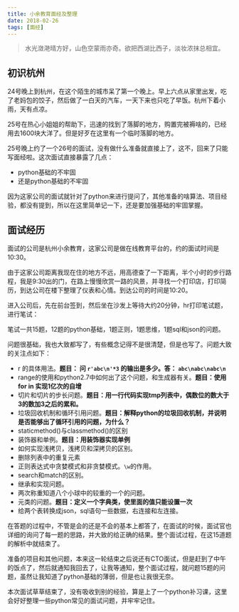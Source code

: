 ```yaml
---
title: 小余教育面经及整理
date: 2018-02-26
tags: [面经]
---
```


> 水光潋滟晴方好，山色空蒙雨亦奇。欲把西湖比西子，淡妆浓抹总相宜。

## 初识杭州

24号晚上到杭州，在这个陌生的城市呆了第一个晚上。早上六点从家里出发，吃了老妈包的饺子，然后做了一白天的汽车，一天下来也只吃了早饭。杭州下着小雨，天有点凉。

25号在热心小姐姐的帮助下，迅速的找到了落脚的地方，购置完被褥啥的，已经用去1600块大洋了。但是好歹在这里有一个临时落脚的地方。

25号晚上约了一个26号的面试，没有做什么准备就直接上了，这不，回来了只能写面经啦。这次面试直接暴露了几点：

- python基础的不牢固
- 还是python基础的不牢固

因为这家公司的面试就针对了python来进行提问了，其他准备的啥算法、项目经验，都没有提到，所以在这里简单记一下，还是要加强基础的牢固掌握。

<!--more-->

## 面试经历

面试的公司是杭州小余教育，这家公司是做在线教育平台的，约的面试时间是10:30。

由于这家公司距离我现在住的地方不远，用高德查了一下距离，半个小时的步行路程，我是9:30出的门，在路上慢慢欣赏一路的风景，并寻找一个打印店，打印简历，到达公司在楼下整理了仪表和心情。到达公司的时间是10:20。

进入公司后，先在前台签到，然后坐在沙发上等待大约20分钟，hr打印笔试题，进行笔试：

笔试一共15题，12题的python基础，1题正则，1题思维，1题sql和json的问题。

问题很基础，我也大致都写了，有些概念记得不是很清楚，但是也写了。问题大致的关注点如下：

- r 的具体用法。**题目： 问 `r'abc\n'*3` 的输出是多少。答： `abc\nabc\nabc\n`**
- range的使用和python2.7中如何出了这个问题，和生成器有关。**题目：使用for in 实现1亿次的自增**
- 切片和切片的步长问题。**题目：用一行代码实现tmp列表中，偶数位的数大于3的数加3之后的累和。**
- 垃圾回收机制和循环引用问题。**题目：解释python的垃圾回收机制，并说明是否能够出了循环引用的问题，为什么？**
- staticmethod()与classmethod()的区别
- 装饰器和单例。**题目：用装饰器实现单例**
- 如何实现浅拷贝，浅拷贝和深拷贝的区别。
- 删除列表中的重复元素
- 正则表达式中贪婪模式和非贪婪模式。`\w`的作用。
- search和match的区别。
- 继承和实现问题。
- 两次称重知道八个小球中的较重的一个的问题。
- 元类的问题。**题目：定义一个字典类，使里面的值只能设置一次**
- 给两个表转换成json，sql语句一些数据，右连接和左连接。

在答题的过程中，不管是会的还是不会的基本上都答了，在面试的时候，面试官也详细的询问了每一题的思路，并大致的给正确的结果。整个面试过程，在这15道题的解析中就结束了。

准备的项目和其他问题，本来这一轮结束之后说还有CTO面试，但是赶到了中午的饭点了，然后就通知我回去了，让我等通知，整个面试过程，就问题15题的问题，虽然让我知道了python基础的薄弱，但是也让我很无奈。

本次面试草草结束了，没有吸收到别的经验，算是上了一个python补习课，这里会好好整理一些python常见的面试问题，并牢牢记住。

